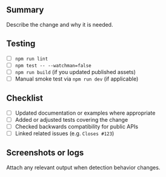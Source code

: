 ## Summary
Describe the change and why it is needed.

## Testing
- [ ] `npm run lint`
- [ ] `npm test -- --watchman=false`
- [ ] `npm run build` (if you updated published assets)
- [ ] Manual smoke test via `npm run dev` (if applicable)

## Checklist
- [ ] Updated documentation or examples where appropriate
- [ ] Added or adjusted tests covering the change
- [ ] Checked backwards compatibility for public APIs
- [ ] Linked related issues (e.g. `Closes #123`)

## Screenshots or logs
Attach any relevant output when detection behavior changes.
